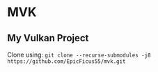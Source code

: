 # MVK
## My Vulkan Project
Clone using: `git clone --recurse-submodules -j8 https://github.com/EpicFicus55/mvk.git`
